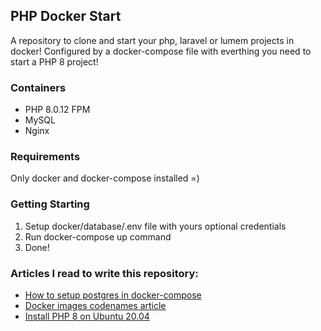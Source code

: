 ## PHP Docker Start
A repository to clone and start your php, laravel or lumem projects in docker!
Configured by a docker-compose file with everthing you need to start a PHP 8 project!

### Containers
 - PHP 8.0.12 FPM
 - MySQL
 - Nginx

### Requirements
Only docker and docker-compose installed =)

### Getting Starting
 1. Setup docker/database/.env file with yours optional credentials
 2. Run docker-compose up command
 3. Done!

### Articles I read to write this repository:
* [How to setup postgres in docker-compose](https://herewecode.io/blog/create-a-postgresql-database-using-docker-compose/)
* [Docker images codenames article](https://medium.com/swlh/alpine-slim-stretch-buster-jessie-bullseye-bookworm-what-are-the-differences-in-docker-62171ed4531d)
* [Install PHP 8 on Ubuntu 20.04](https://medium.com/techiediaries-com/install-php-8-on-ubuntu-20-04-b53f76ef1d62)